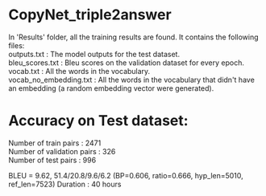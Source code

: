# CopyNet_triple2answer
In 'Results' folder, all the training results are found. It contains the following files: <br/>
outputs.txt : The model outputs for the test dataset. <br/>
bleu_scores.txt : Bleu scores on the validation dataset for every epoch. <br/>
vocab.txt : All the words in the vocabulary. <br/>
vocab_no_embedding.txt : All the words in the vocabulary that didn't have an embedding (a random embedding vector were generated). <br/>

# Accuracy on Test dataset:

Number of train pairs :  2471 <br/>
Number of validation pairs : 326 <br/>
Number of test pairs : 996 <br/>

BLEU = 9.62, 51.4/20.8/9.6/6.2 (BP=0.606, ratio=0.666, hyp_len=5010, ref_len=7523)
Duration : 40 hours
